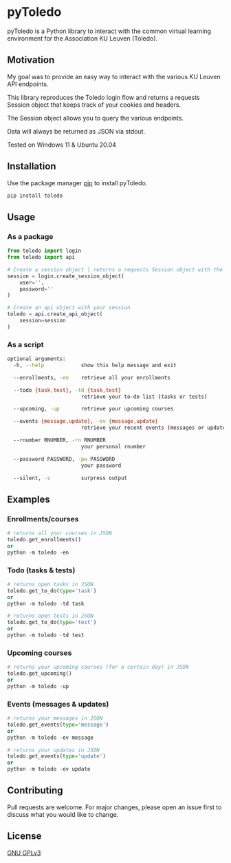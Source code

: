 # pyToledo

pyToledo is a Python library to interact with the common virtual learning environment for the Association KU Leuven (Toledo).

## Motivation
My goal was to provide an easy way to interact with the various KU Leuven API endpoints.

This library reproduces the Toledo login flow and returns a requests Session object that keeps track of your cookies and headers.

The Session object allows you to query the various endpoints.

Data will always be returned as JSON via stdout.

Tested on Windows 11 & Ubuntu 20.04
## Installation

Use the package manager [pip](https://pip.pypa.io/en/stable/) to install pyToledo.

```bash
pip install toledo
```

## Usage
### As a package

```python
from toledo import login
from toledo import api

# Create a session object | returns a requests Session object with the necessary cookies and headers
session = login.create_session_object(
    user='',
    password=''
)

# Create an api object with your session
toledo = api.create_api_object(
    session=session
)
```
### As a script
```bash
optional arguments:
  -h, --help            show this help message and exit

  --enrollments, -en    retrieve all your enrollments

  --todo {task,test}, -td {task,test}
                        retrieve your to-do list (tasks or tests)

  --upcoming, -up       retrieve your upcoming courses

  --events {message,update}, -ev {message,update}
                        retrieve your recent events (messages or updates)

  --rnumber RNUMBER, -rn RNUMBER
                        your personal rnumber

  --password PASSWORD, -pw PASSWORD
                        your password

  --silent, -s          surpress output

```

## Examples
### Enrollments/courses
```python
# returns all your courses in JSON
toledo.get_enrollments()
or
python -m toledo -en
```
### Todo (tasks & tests)
```python
# returns open tasks in JSON
toledo.get_to_do(type='task')
or
python -m toledo -td task

# returns open tests in JSON
toledo.get_to_do(type='test')
or
python -m toledo -td test
```
### Upcoming courses
```python
# returns your upcoming courses (for a certain day) in JSON
toledo.get_upcoming()
or
python -m toledo -up
```
### Events (messages & updates)
```python
# returns your messages in JSON
toledo.get_events(type='message')
or
python -m toledo -ev message

# returns your updates in JSON
toledo.get_events(type='update')
or
python -m toledo -ev update
```
## Contributing
Pull requests are welcome. For major changes, please open an issue first to discuss what you would like to change.

## License
[GNU GPLv3](https://choosealicense.com/licenses/gpl-3.0/)